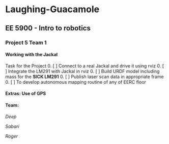 # Laughing-Guacamole </br>
## EE 5900 - Intro to robotics </br>
### Project 5 Team 1

#### Working with the Jackal

Task for the Project
0. [ ] Connect to a real Jackal and drive it using rviz
0. [ ] Integrate the LM291 with Jackal in rviz
0. [ ] Build URDF model including mass for the **SICK LM291**
0. [ ] Publish laser scan data in appropriate frame
0. [ ] To develop autonomous mapping routine of any of EERC floor

#### Extras:  Use of **GPS**

#### Team:

*Deep*

*Sabari*

*Roger*
